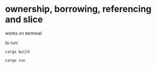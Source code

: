 # ownership, borrowing, referencing and slice

works on terminal

to run:

```
cargo build
```

```
cargo run
```